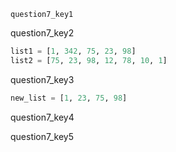 ```ngMeta
question7_key1
```

question7_key2


```python
list1 = [1, 342, 75, 23, 98]
list2 = [75, 23, 98, 12, 78, 10, 1]
```
question7_key3


```python
new_list = [1, 23, 75, 98]
```
question7_key4


question7_key5
